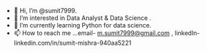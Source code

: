 - 👋 Hi, I’m @sumit7999.
- 👀 I’m interested in Data Analyst & Data Science .
- 🌱 I’m currently learning Python for data science.
- 📫 How to reach me ...email-  m.sumit7999@gmail.com , linkedIn- linkedin.com/in/sumit-mishra-940aa5221

<!---
sumit7999/sumit7999 is a ✨ special ✨ repository because its `README.md` (this file) appears on your GitHub profile.
You can click the Preview link to take a look at your changes.
--->
